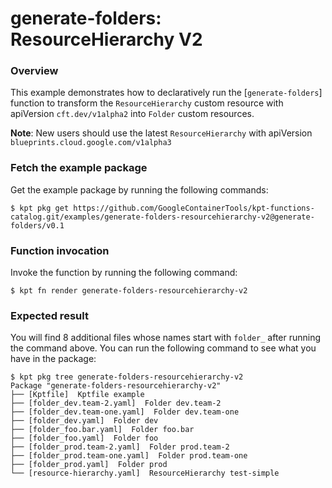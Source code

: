 # generate-folders: ResourceHierarchy V2

### Overview

This example demonstrates how to declaratively run the [`generate-folders`]
function to transform the `ResourceHierarchy` custom resource with
apiVersion `cft.dev/v1alpha2` into `Folder` custom resources.

**Note**: New users should use the latest `ResourceHierarchy` with
apiVersion `blueprints.cloud.google.com/v1alpha3`

### Fetch the example package

Get the example package by running the following commands:

```shell
$ kpt pkg get https://github.com/GoogleContainerTools/kpt-functions-catalog.git/examples/generate-folders-resourcehierarchy-v2@generate-folders/v0.1
```

### Function invocation

Invoke the function by running the following command:

```shell
$ kpt fn render generate-folders-resourcehierarchy-v2
```

### Expected result

You will find 8 additional files whose names start with `folder_` after running
the command above. You can run the following command to see what you have in the
package:

```shell
$ kpt pkg tree generate-folders-resourcehierarchy-v2
Package "generate-folders-resourcehierarchy-v2"
├── [Kptfile]  Kptfile example
├── [folder_dev.team-2.yaml]  Folder dev.team-2
├── [folder_dev.team-one.yaml]  Folder dev.team-one
├── [folder_dev.yaml]  Folder dev
├── [folder_foo.bar.yaml]  Folder foo.bar
├── [folder_foo.yaml]  Folder foo
├── [folder_prod.team-2.yaml]  Folder prod.team-2
├── [folder_prod.team-one.yaml]  Folder prod.team-one
├── [folder_prod.yaml]  Folder prod
└── [resource-hierarchy.yaml]  ResourceHierarchy test-simple
```
